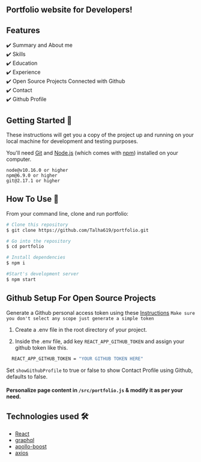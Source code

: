 ## Portfolio website for Developers!

## Features 
✔️ Summary and About me\
✔️ Skills\
✔️ Education\
✔️ Experience\
✔️ Open Source Projects Connected with Github\
✔️ Contact \
✔️ Github Profile


## Getting Started 🚀

These instructions will get you a copy of the project up and running on your local machine for development and testing purposes.

You'll need [Git](https://git-scm.com) and [Node.js](https://nodejs.org/en/download/) (which comes with [npm](http://npmjs.com)) installed on your computer.

```
node@v10.16.0 or higher
npm@6.9.0 or higher
git@2.17.1 or higher
```

## How To Use 🔧

From your command line, clone and run portfolio:

```bash
# Clone this repository
$ git clone https://github.com/Talha619/portfolio.git

# Go into the repository
$ cd portfolio

# Install dependencies
$ npm i

#Start's development server
$ npm start
```
## Github Setup For Open Source Projects

Generate a Github personal access token using these [Instructions](https://help.github.com/en/github/authenticating-to-github/creating-a-personal-access-token-for-the-command-line) `Make sure you don't select any scope just generate a simple token`

1. Create a .env file in the root directory of your project.

2. Inside the .env file, add key `REACT_APP_GITHUB_TOKEN` and assign your github token like this.

```bash
  REACT_APP_GITHUB_TOKEN = "YOUR GITHUB TOKEN HERE"
```

Set `showGithubProfile` to true or false to show Contact Profile using Github, defaults to false.

#### Personalize page content in `/src/portfolio.js` & modify it as per your need.

## Technologies used 🛠️

- [React](https://reactjs.org/)
- [graphql](https://graphql.org/) 
- [apollo-boost](https://www.apollographql.com/docs/react/get-started/) 
- [axios](https://github.com/axios/axios)

